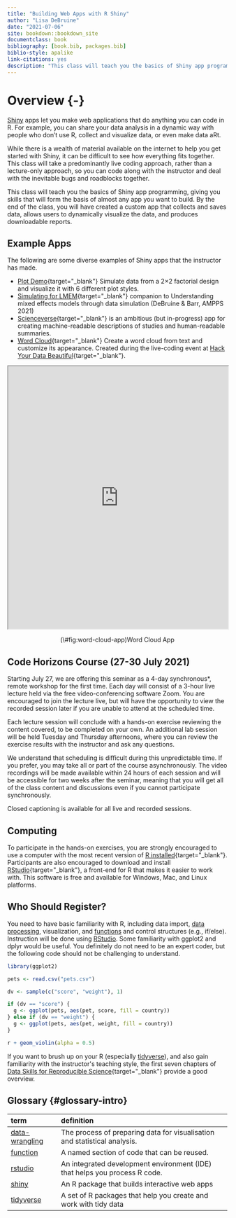 ```yaml
--- 
title: "Building Web Apps with R Shiny"
author: "Lisa DeBruine"
date: "2021-07-06"
site: bookdown::bookdown_site
documentclass: book
bibliography: [book.bib, packages.bib]
biblio-style: apalike
link-citations: yes
description: "This class will teach you the basics of Shiny app programming, giving you skills that will form the basis of almost any app you want to build. By the end of the class, you will have created a custom app that collects and saves data, allows users to dynamically visualize the data, and produces downloadable reports."
---
```





# Overview {-}

<a class='glossary' target='_blank' title='An R package that builds interactive web apps' href='https://psyteachr.github.io/glossary/s#shiny'>Shiny</a> apps let you make web applications that do anything you can code in R. For example, you can share your data analysis in a dynamic way with people who don’t use R, collect and visualize data, or even make data aRt.

While there is a wealth of material available on the internet to help you get started with Shiny, it can be difficult to see how everything fits together. This class will take a predominantly live coding approach, rather than a lecture-only approach, so you can code along with the instructor and deal with the inevitable bugs and roadblocks together.

This class will teach you the basics of Shiny app programming, giving you skills that will form the basis of almost any app you want to build. By the end of the class, you will have created a custom app that collects and saves data, allows users to dynamically visualize the data, and produces downloadable reports.

## Example Apps

The following are some diverse examples of Shiny apps that the instructor has made.

* [Plot Demo](https://shiny.psy.gla.ac.uk/debruine/plotdemo/){target="_blank"} Simulate data from a 2×2 factorial design and visualize it with 6 different plot styles.
* [Simulating for LMEM](https://shiny.psy.gla.ac.uk/lmem_sim/){target="_blank"} companion to Understanding mixed effects models through data simulation (DeBruine & Barr, AMPPS 2021)
* [Scienceverse](http://shiny.ieis.tue.nl/scienceverse/){target="_blank"} is an ambitious (but in-progress) app for creating machine-readable descriptions of studies and human-readable summaries.
* [Word Cloud](https://shiny.psy.gla.ac.uk/debruine/wordcloud/){target="_blank"} Create a word cloud from text and customize its appearance. Created during the live-coding event at [Hack Your Data Beautiful](https://psyteachr.github.io/hack-your-data/){target="_blank"}.

<div class="figure" style="text-align: center">
<iframe src="https://shiny.psy.gla.ac.uk/debruine/wordcloud/?showcase=0" width="100%" height="600px"></iframe>
<p class="caption">(\#fig:word-cloud-app)Word Cloud App</p>
</div>


## Code Horizons Course (27-30 July 2021)

Starting July 27, we are offering this seminar as a 4-day synchronous*, remote workshop for the first time. Each day will consist of a 3-hour live lecture held via the free video-conferencing software Zoom. You are encouraged to join the lecture live, but will have the opportunity to view the recorded session later if you are unable to attend at the scheduled time.

Each lecture session will conclude with a hands-on exercise reviewing the content covered, to be completed on your own. An additional lab session will be held Tuesday and Thursday afternoons, where you can review the exercise results with the instructor and ask any questions.

We understand that scheduling is difficult during this unpredictable time. If you prefer, you may take all or part of the course asynchronously. The video recordings will be made available within 24 hours of each session and will be accessible for two weeks after the seminar, meaning that you will get all of the class content and discussions even if you cannot participate synchronously.

Closed captioning is available for all live and recorded sessions.


## Computing

To participate in the hands-on exercises, you are strongly encouraged to use a computer with the most recent version of [R installed](https://www.r-project.org/){target="_blank"}. Participants are also encouraged to download and install [RStudio](https://www.rstudio.com/products/rstudio/download/){target="_blank"}, a front-end for R that makes it easier to work with. This software is free and available for Windows, Mac, and Linux platforms.

## Who Should Register?

You need to have basic familiarity with R, including data import, <a class='glossary' target='_blank' title='The process of preparing data for visualisation and statistical analysis.' href='https://psyteachr.github.io/glossary/d#data-wrangling'>data processing</a>, visualization, and <a class='glossary' target='_blank' title='A named section of code that can be reused.' href='https://psyteachr.github.io/glossary/f#function'>functions</a> and control structures (e.g., if/else). Instruction will be done using <a class='glossary' target='_blank' title='An integrated development environment (IDE) that helps you process R code.' href='https://psyteachr.github.io/glossary/r#rstudio'>RStudio</a>. Some familiarity with ggplot2 and dplyr would be useful. You definitely do not need to be an expert coder, but the following code should not be challenging to understand.


```r
library(ggplot2)

pets <- read.csv("pets.csv")

dv <- sample(c("score", "weight"), 1)

if (dv == "score") {
  g <- ggplot(pets, aes(pet, score, fill = country))
} else if (dv == "weight") {
  g <- ggplot(pets, aes(pet, weight, fill = country))
}

r + geom_violin(alpha = 0.5)
```


If you want to brush up on your R (especially <a class='glossary' target='_blank' title='A set of R packages that help you create and work with tidy data' href='https://psyteachr.github.io/glossary/t#tidyverse'>tidyverse</a>), and also gain familiarity with the instructor's teaching style, the first seven chapters of [Data Skills for Reproducible Science](https://psyteachr.github.io/msc-data-skills/){target="_blank"} provide a good overview.


## Glossary {#glossary-intro}


|term                                                                                                                |definition                                                                 |
|:-------------------------------------------------------------------------------------------------------------------|:--------------------------------------------------------------------------|
|<a class='glossary' target='_blank' href='https://psyteachr.github.io/glossary/d#data-wrangling'>data-wrangling</a> |The process of preparing data for visualisation and statistical analysis.  |
|<a class='glossary' target='_blank' href='https://psyteachr.github.io/glossary/f#function'>function</a>             |A named section of code that can be reused.                                |
|<a class='glossary' target='_blank' href='https://psyteachr.github.io/glossary/r#rstudio'>rstudio</a>               |An integrated development environment (IDE) that helps you process R code. |
|<a class='glossary' target='_blank' href='https://psyteachr.github.io/glossary/s#shiny'>shiny</a>                   |An R package that builds interactive web apps                              |
|<a class='glossary' target='_blank' href='https://psyteachr.github.io/glossary/t#tidyverse'>tidyverse</a>           |A set of R packages that help you create and work with tidy data           |

